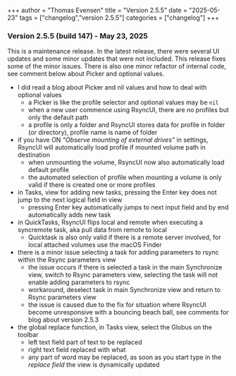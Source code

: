 +++
author = "Thomas Evensen"
title = "Version 2.5.5"
date = "2025-05-23"
tags = ["changelog","version 2.5.5"]
categories = ["changelog"]
+++

### Version 2.5.5 (build 147) - May 23, 2025

This is  a maintenance release. In the latest release, there were several UI updates and some minor updates that were not included. This release fixes some of the minor issues. There is also one minor refactor of internal code, see comment below about Picker and optional values.

- I did read a blog about Picker and nil values and how to deal with optional values
    - a Picker is like the profile selector and optional values may be `nil`
    - when a new user commence using RsyncUI, there are no profiles but only the default path
    - a profile is only a folder and RsyncUI stores data for profile in folder (or directory), profile name is name of folder
- if you have ON *"Observe mounting of external drives"* in settings, RsyncUI will automatically load profile if mounted volume path in destination
    - when unmounting the volume, RsyncUI now also automatically load default profile
    - the automated selection of profile when mounting a volume is only valid if there is created one or more profiles
- in Tasks, view for adding new tasks, pressing the Enter key does not jump to the next logical field in view
    - pressing Enter key automatically jumps to next input field and by end automatically adds new task
- in QuickTasks, RsyncUI flips local and remote when executing a syncremote task, aka pull data from remote to local
    - Quicktask is also only valid if there is a remote server involved, for local attached volumes use the macOS Finder
- there is a minor issue selecting a task for adding parameters to rsync within the Rsync parameters view
    - the issue occurs if there is selected a task in the main Synchronize view, switch to Rsync parameters view, selecting the task will not enable adding parameters to rsync
    - workaround, deselect task in main Synchronize view and return to Rsync parameters view
    - the issue is caused due to the fix for situation where RsyncUI become unresponsive with a bouncing beach ball, see comments for blog about version 2.5.3
- the global replace function, in Tasks view, select the Globus on the toolbar
    - left text field part of text to be replaced
    - right text field replaced with what
    - any part of word may be replaced, as soon as you start type in the *replace field* the view is dynamically updated

